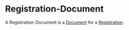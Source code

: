 # Registration-Document

A Registration-Document is a [Document](700001.md) for a [Registration](600226.md).
